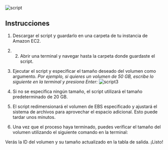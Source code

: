 ![script](https://user-images.githubusercontent.com/126183973/225883982-18978cde-07ae-4c8f-b980-fe1e08cc1256.png)

## **Instrucciones**
1. Descargar el script y guardarlo en una carpeta de tu instancia de Amazon EC2.
2. 2. Abrir una terminal y navegar hasta la carpeta donde guardaste el script.
3. Ejecutar el script y especificar el tamaño deseado del volumen como argumento. 
_Por ejemplo, si quieres un volumen de 50 GB, escribe lo siguiente en la terminal y presiona Enter:_
![script3](https://user-images.githubusercontent.com/126183973/225883892-4e2c5226-4e06-44c1-8c5c-a492698408db.png)

4. Si no se especifica ningún tamaño, el script utilizará el tamaño predeterminado de 20 GB.
5. El script redimensionará el volumen de EBS especificado y ajustará el sistema de archivos para aprovechar el espacio adicional. Esto puede tardar unos minutos.
6. Una vez que el proceso haya terminado, puedes verificar el tamaño del volumen utilizando el siguiente comando en la terminal:

Verás la ID del volumen y su tamaño actualizado en la tabla de salida. ¡Listo!
